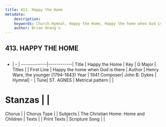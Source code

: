 ```yaml
---
title: 413. Happy the Home
metadata:
    description: 
    keywords: Church Hymnal, Happy the Home, Happy the home when God is there, 
    author: Brian Onang'o
---
```



## 413. HAPPY THE HOME

```txt

```

- |   -  |
-------------|------------|
Title | Happy the Home |
Key | G Major |
Titles |  |
First Line | Happy the home when God is there |
Author | Henry Ware, the younger (1794-1843)
Year | 1941
Composer| John B. Dykes |
Hymnal|  - |
Tune| ST. AGNES |
Metrical pattern | |
# Stanzas |  |
Chorus |  |
Chorus Type |  |
Subjects | The Christian Home: Home and Children |
Texts |  |
Print Texts | 
Scripture Song |  |
  
